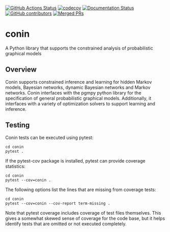 [![GitHub Actions Status](https://github.com/sandialabs/conin/actions/workflows/conda.yml/badge.svg?branch=main&event=push)](https://github.com/sandialabs/conin/actions/workflows/conda.yml?query=branch%3Amain+event%3Apush)
[![codecov](https://codecov.io/gh/sandialabs/conin/branch/main/graph/badge.svg)](https://codecov.io/gh/sandialabs/conin)
[![Documentation Status](https://readthedocs.org/projects/conin/badge/?version=latest)](http://conin.readthedocs.org/en/latest/)
[![GitHub contributors](https://img.shields.io/github/contributors/sandialabs/conin.svg)](https://github.com/sandialabs/conin/graphs/contributors)
[![Merged PRs](https://img.shields.io/github/issues-pr-closed-raw/sandialabs/conin.svg?label=merged+PRs)](https://github.com/sandialabs/conin/pulls?q=is:pr+is:merged)

# conin

A Python library that supports the constrained analysis of probabilistic graphical models

## Overview

Conin supports constrained inference and learning for hidden Markov models, Bayesian networks, dynamic Bayesian networks and Markov networks. Conin interfaces with the pgmpy python library for the specification of general probabilistic graphical models. Additionally, it interfaces with a variety of optimization solvers to support learning and inference.

## Testing

Conin tests can be executed using pytest:

```
cd conin
pytest .
```

If the pytest-cov package is installed, pytest can provide coverage statistics:

```
cd conin
pytest --cov=conin .
```

The following options list the lines that are missing from coverage tests:
```
cd conin
pytest --cov=conin --cov-report term-missing .
```

Note that pytest coverage includes coverage of test files themselves.  This gives a somewhat skewed sense of coverage for the code base, but it helps identify tests that are omitted or not executed completely.
